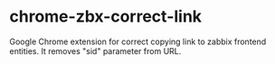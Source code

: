 # chrome-zbx-correct-link
Google Chrome extension for correct copying link to zabbix frontend entities.
It removes "sid" parameter from URL.
